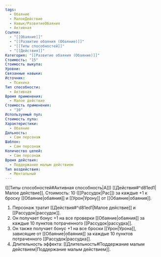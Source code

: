 ```yaml
---
tags:
  - Обаяние
  - МалоеДействие
  - Навык/РазвитиеОбаяния
  - Активная
Ссылки:
  - "[[Обаяние]]"
  - "[[Развитие обаяния (Обаяние)]]"
  - "[[Типы способностей]]"
  - "[[Действия]]"
Категория: "[[Развитие обаяния (Обаяние)]]"
Стоимость: "15"
Стоимость выкупа: 
Уровни: 
Связанные навыки: 
Источник:
  - Психика
Тип способности:
  - Активная
Время применения:
  - Малое действие
Стоимость применения:
  - "10"
Используемый пул: 
Стоимость пула: 
Характеристики:
  - Обаяние
Дальность:
  - Сам персонаж
Шаблон:
  - Сам персонаж
Количество целей:
  - Сам персонаж
Время действия:
  - Поддержание малым действием
Тип воздействия:
  - Ментальный
---
```

([[Типы способностей#Активная способность|А]]) [[Действия#^d81ed1|Малое действие]]. Стоимость: 10 ([[Рассудок|Рас]]) за каждые +1 к броску [[Обаяние|обаяния]] и [[Урон|Урону]] от [[Обаяние|обаяния]].

1. Персонаж тратит [[Действия#^d81ed1|Малое действие]] и [[Рассудок|рассудок]].
2. Он получает бонус +1 на все проверки [[Обаяние|обаяния]] за каждые 10 пунктов потраченного [[Рассудок|рассудка]]. 
3. Он также получает бонус +1 на все броски [[Урон|Урона]], зависящие от [[Обаяние|обаяния]] за каждые 10 пунктов потраченного [[Рассудок|рассудка]].  
4. Длительность эффекта: [[Длительность#Поддержание малым действием|Поддержание малым действием]].
